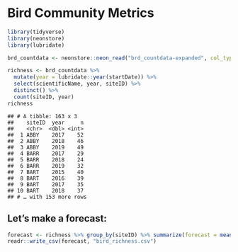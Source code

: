 Bird Community Metrics
================

``` r
library(tidyverse)
library(neonstore)
library(lubridate)
```

``` r
brd_countdata <- neonstore::neon_read("brd_countdata-expanded", col_types = vroom::cols(.default = "c"))
```

``` r
richness <- brd_countdata %>%
  mutate(year = lubridate::year(startDate)) %>%
  select(scientificName, year, siteID) %>% 
  distinct() %>%
  count(siteID, year)
richness
```

    ## # A tibble: 163 x 3
    ##    siteID  year     n
    ##    <chr>  <dbl> <int>
    ##  1 ABBY    2017    52
    ##  2 ABBY    2018    46
    ##  3 ABBY    2019    49
    ##  4 BARR    2017    29
    ##  5 BARR    2018    24
    ##  6 BARR    2019    32
    ##  7 BART    2015    40
    ##  8 BART    2016    39
    ##  9 BART    2017    35
    ## 10 BART    2018    37
    ## # … with 153 more rows

## Let’s make a forecast:

``` r
forecast <- richness %>% group_by(siteID) %>% summarize(forecast = mean(n), sd = sd(n))
readr::write_csv(forecast, "bird_richness.csv")
```
